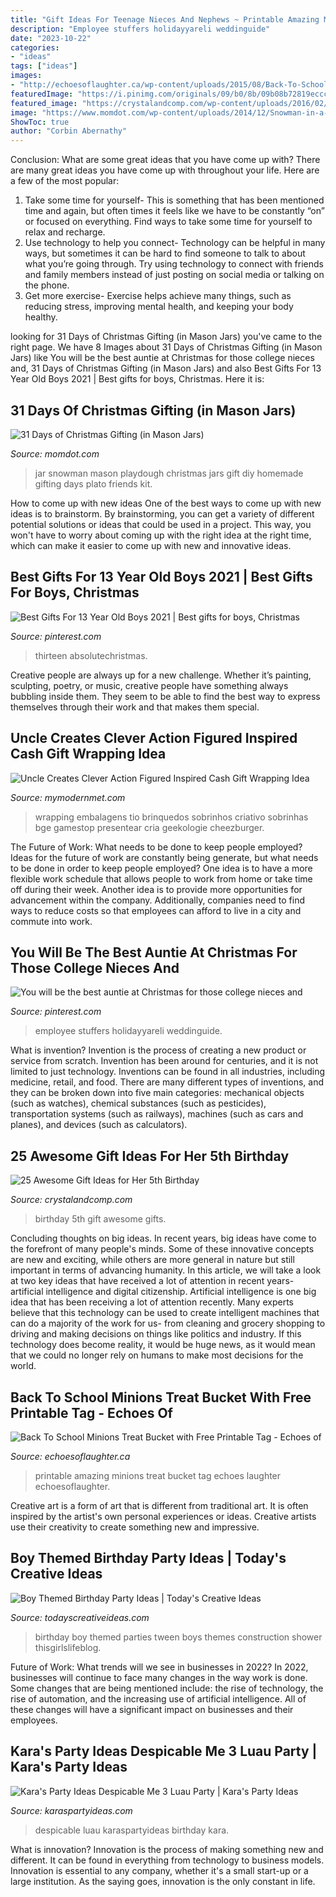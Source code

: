 ```yaml
---
title: "Gift Ideas For Teenage Nieces And Nephews ~ Printable Amazing Minions Treat Bucket Tag Echoes Laughter Echoesoflaughter"
description: "Employee stuffers holidayyareli weddinguide"
date: "2023-10-22"
categories:
- "ideas"
tags: ["ideas"]
images:
- "http://echoesoflaughter.ca/wp-content/uploads/2015/08/Back-To-School-Ideas.jpg"
featuredImage: "https://i.pinimg.com/originals/09/b0/8b/09b08b72819eccc29c96facd3890f0bd.jpg"
featured_image: "https://crystalandcomp.com/wp-content/uploads/2016/02/25-gift-ideas-for-her-5th-birthday-.jpg"
image: "https://www.momdot.com/wp-content/uploads/2014/12/Snowman-in-a-Mason-Jar-750x1024.jpg"
ShowToc: true
author: "Corbin Abernathy"
---
```



Conclusion: What are some great ideas that you have come up with?
There are many great ideas you have come up with throughout your life. Here are a few of the most popular: 
1. Take some time for yourself- This is something that has been mentioned time and again, but often times it feels like we have to be constantly “on” or focused on everything. Find ways to take some time for yourself to relax and recharge. 
2. Use technology to help you connect- Technology can be helpful in many ways, but sometimes it can be hard to find someone to talk to about what you’re going through. Try using technology to connect with friends and family members instead of just posting on social media or talking on the phone. 
3. Get more exercise- Exercise helps achieve many things, such as reducing stress, improving mental health, and keeping your body healthy.

	

		
looking for 31 Days of Christmas Gifting (in Mason Jars) you've came to the right page. We have 8 Images about 31 Days of Christmas Gifting (in Mason Jars) like You will be the best auntie at Christmas for those college nieces and, 31 Days of Christmas Gifting (in Mason Jars) and also Best Gifts For 13 Year Old Boys 2021 | Best gifts for boys, Christmas. Here it is:
		
    
## 31 Days Of Christmas Gifting (in Mason Jars)

<img loading=lazy src="https://www.momdot.com/wp-content/uploads/2014/12/Snowman-in-a-Mason-Jar-750x1024.jpg" onerror="this.onerror=null;this.src='https://tse1.mm.bing.net/th?id=OIP.kD1M5s81FFjbVCTjkvTZrwHaKH&amp;pid=15.1';" alt="31 Days of Christmas Gifting (in Mason Jars)">

_Source: momdot.com_

>jar snowman mason playdough christmas jars gift diy homemade gifting days plato friends kit. 

	

How to come up with new ideas
One of the best ways to come up with new ideas is to brainstorm. By brainstorming, you can get a variety of different potential solutions or ideas that could be used in a project. This way, you won't have to worry about coming up with the right idea at the right time, which can make it easier to come up with new and innovative ideas.

    
## Best Gifts For 13 Year Old Boys 2021 | Best Gifts For Boys, Christmas

<img loading=lazy src="https://i.pinimg.com/736x/40/38/c6/4038c607a6141dbd65e95bdc0dcaab69.jpg" onerror="this.onerror=null;this.src='https://tse4.mm.bing.net/th?id=OIP.7bfvh2ACMMHd2yvP1zZLYAHaKX&amp;pid=15.1';" alt="Best Gifts For 13 Year Old Boys 2021 | Best gifts for boys, Christmas">

_Source: pinterest.com_

>thirteen absolutechristmas. 

	

Creative people are always up for a new challenge. Whether it’s painting, sculpting, poetry, or music, creative people have something always bubbling inside them. They seem to be able to find the best way to express themselves through their work and that makes them special.

    
## Uncle Creates Clever Action Figured Inspired Cash Gift Wrapping Idea

<img loading=lazy src="https://mymodernmet.com/wp/wp-content/uploads/2019/12/diy-cash-gift-4.jpeg" onerror="this.onerror=null;this.src='https://tse2.mm.bing.net/th?id=OIP.nAtp0Vsy0uhsaD549MCbpgHaJ4&amp;pid=15.1';" alt="Uncle Creates Clever Action Figured Inspired Cash Gift Wrapping Idea">

_Source: mymodernmet.com_

>wrapping embalagens tio brinquedos sobrinhos criativo sobrinhas bge gamestop presentear cria geekologie cheezburger. 

	

The Future of Work: What needs to be done to keep people employed?
Ideas for the future of work are constantly being generate, but what needs to be done in order to keep people employed? One idea is to have a more flexible work schedule that allows people to work from home or take time off during their week. Another idea is to provide more opportunities for advancement within the company. Additionally, companies need to find ways to reduce costs so that employees can afford to live in a city and commute into work.

    
## You Will Be The Best Auntie At Christmas For Those College Nieces And

<img loading=lazy src="https://i.pinimg.com/originals/09/b0/8b/09b08b72819eccc29c96facd3890f0bd.jpg" onerror="this.onerror=null;this.src='https://tse3.mm.bing.net/th?id=OIP.y470PDu7HXTNVxQ7dafm2gHaJ4&amp;pid=15.1';" alt="You will be the best auntie at Christmas for those college nieces and">

_Source: pinterest.com_

>employee stuffers holidayyareli weddinguide. 

	

What is invention?
Invention is the process of creating a new product or service from scratch. Invention has been around for centuries, and it is not limited to just technology. Inventions can be found in all industries, including medicine, retail, and food. There are many different types of inventions, and they can be broken down into five main categories: mechanical objects (such as watches), chemical substances (such as pesticides), transportation systems (such as railways), machines (such as cars and planes), and devices (such as calculators).

    
## 25 Awesome Gift Ideas For Her 5th Birthday

<img loading=lazy src="https://crystalandcomp.com/wp-content/uploads/2016/02/25-gift-ideas-for-her-5th-birthday-.jpg" onerror="this.onerror=null;this.src='https://tse3.mm.bing.net/th?id=OIP.sTQppfoDlVOjUa2IK-pafQHaKl&amp;pid=15.1';" alt="25 Awesome Gift Ideas for Her 5th Birthday">

_Source: crystalandcomp.com_

>birthday 5th gift awesome gifts. 

	

Concluding thoughts on big ideas.
In recent years, big ideas have come to the forefront of many people's minds. Some of these innovative concepts are new and exciting, while others are more general in nature but still important in terms of advancing humanity. In this article, we will take a look at two key ideas that have received a lot of attention in recent years- artificial intelligence and digital citizenship. 
Artificial intelligence is one big idea that has been receiving a lot of attention recently. Many experts believe that this technology can be used to create intelligent machines that can do a majority of the work for us- from cleaning and grocery shopping to driving and making decisions on things like politics and industry. If this technology does become reality, it would be huge news, as it would mean that we could no longer rely on humans to make most decisions for the world.

    
## Back To School Minions Treat Bucket With Free Printable Tag - Echoes Of

<img loading=lazy src="http://echoesoflaughter.ca/wp-content/uploads/2015/08/Back-To-School-Ideas.jpg" onerror="this.onerror=null;this.src='https://tse4.mm.bing.net/th?id=OIP.bIGmw2sSZvflgj8OTAxuywHaKl&amp;pid=15.1';" alt="Back To School Minions Treat Bucket with Free Printable Tag - Echoes of">

_Source: echoesoflaughter.ca_

>printable amazing minions treat bucket tag echoes laughter echoesoflaughter. 

	

Creative art is a form of art that is different from traditional art. It is often inspired by the artist's own personal experiences or ideas. Creative artists use their creativity to create something new and impressive.

    
## Boy Themed Birthday Party Ideas | Today&#039;s Creative Ideas

<img loading=lazy src="http://2.bp.blogspot.com/-xzdxc-wXxQY/UhYdqKLOUII/AAAAAAAAEpI/vG8geqz_v0E/s1600/boyparty.png" onerror="this.onerror=null;this.src='https://tse4.mm.bing.net/th?id=OIP.WoumL6RmLPBiDqCpLSuYdAHaHa&amp;pid=15.1';" alt="Boy Themed Birthday Party Ideas | Today&#039;s Creative Ideas">

_Source: todayscreativeideas.com_

>birthday boy themed parties tween boys themes construction shower thisgirlslifeblog. 

	

Future of Work: What trends will we see in businesses in 2022?
In 2022, businesses will continue to face many changes in the way work is done. Some changes that are being mentioned include: the rise of technology, the rise of automation, and the increasing use of artificial intelligence. All of these changes will have a significant impact on businesses and their employees.

    
## Kara&#039;s Party Ideas Despicable Me 3 Luau Party | Kara&#039;s Party Ideas

<img loading=lazy src="http://karaspartyideas.com/wp-content/uploads/2017/07/Despicable-Me-3-Luau-Party-via-Karas-Party-Ideas-KarasPartyIdeas.com10.jpg" onerror="this.onerror=null;this.src='https://tse3.mm.bing.net/th?id=OIP.0kVfPazlxXfgK-H8ij7FtAHaJ3&amp;pid=15.1';" alt="Kara&#039;s Party Ideas Despicable Me 3 Luau Party | Kara&#039;s Party Ideas">

_Source: karaspartyideas.com_

>despicable luau karaspartyideas birthday kara. 

	

What is innovation?
Innovation is the process of making something new and different. It can be found in everything from technology to business models. Innovation is essential to any company, whether it's a small start-up or a large institution. As the saying goes, innovation is the only constant in life.

